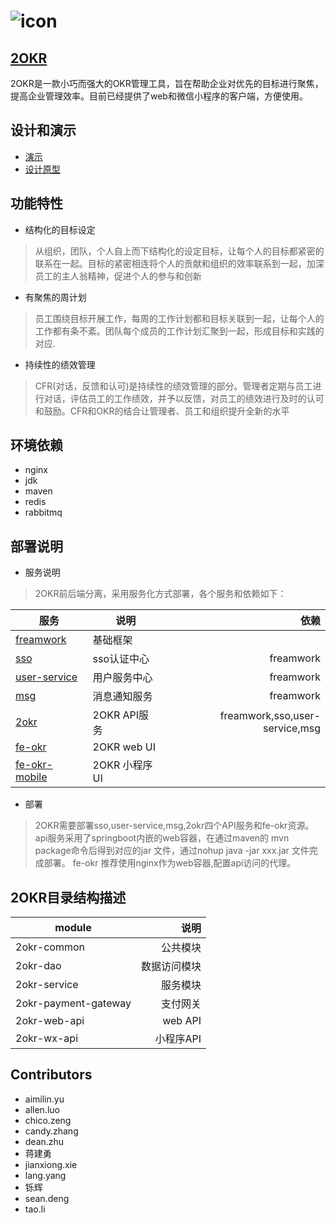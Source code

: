 # ![icon](https://2okr.com/assets/images/logo@2x.png) 
## [2OKR](https://2okr.com/)
   2OKR是一款小巧而强大的OKR管理工具，旨在帮助企业对优先的目标进行聚焦，提高企业管理效率。目前已经提供了web和微信小程序的客户端，方便使用。
   
## 设计和演示
   -  [演示](https://2okr.com/)
   - [设计原型](https://projects.invisionapp.com/d/main#/projects/prototypes/17063968)

## 功能特性
   - 结构化的目标设定
   > 从组织，团队，个人自上而下结构化的设定目标，让每个人的目标都紧密的联系在一起。目标的紧密相连将个人的贡献和组织的效率联系到一起，加深员工的主人翁精神，促进个人的参与和创新
   
   - 有聚焦的周计划
   > 员工围绕目标开展工作，每周的工作计划都和目标关联到一起，让每个人的工作都有条不紊。团队每个成员的工作计划汇聚到一起，形成目标和实践的对应.
   
   - 持续性的绩效管理
   > CFR(对话，反馈和认可)是持续性的绩效管理的部分。管理者定期与员工进行对话，评估员工的工作绩效，并予以反馈，对员工的绩效进行及时的认可和鼓励。CFR和OKR的结合让管理者、员工和组织提升全新的水平
   
## 环境依赖
   - nginx
   - jdk
   - maven
   - redis
   - rabbitmq


## 部署说明
 - 服务说明
 > 2OKR前后端分离，采用服务化方式部署，各个服务和依赖如下：
 
 |   服务        |     说明    |  依赖 |
 |   --------   |    --------   |   -----:    |
 |   [freamwork](https://code.shareworks.cn/coreteam/freamwork)     |     基础框架  |  |
 |   [sso](https://code.shareworks.cn/coreteam/2okr-sso)     |     sso认证中心  |freamwork| 
 |   [user-service](https://code.shareworks.cn/coreteam/2okr-user-service)     |     用户服务中心  |freamwork|   
 |   [msg](https://code.shareworks.cn/coreteam/msg)     |     消息通知服务 |freamwork|
 |   [2okr](https://code.shareworks.cn/coreteam/2okr)     |     2OKR API服务  | freamwork,sso,user-service,msg|
 |   [fe-okr](https://code.shareworks.cn/coreteam/fe-okr)     |  2OKR web UI  | |
 |   [fe-okr-mobile](https://code.shareworks.cn/coreteam/fe-okr-mobile)     |     2OKR 小程序UI  | |
 
 - 部署
 > 2OKR需要部署sso,user-service,msg,2okr四个API服务和fe-okr资源。api服务采用了springboot内嵌的web容器，在通过maven的 mvn package命令后得到对应的jar
 文件，通过nohup java -jar xxx.jar 文件完成部署。
 fe-okr 推荐使用nginx作为web容器,配置api访问的代理。
 
 
## 2OKR目录结构描述
 |   module        |     说明    |
 |   --------   |  -----:    |
 |   2okr-common     |     公共模块  | 
 |   2okr-dao        |     数据访问模块  |
 |   2okr-service    |      服务模块 |
 |   2okr-payment-gateway    |   支付网关 |
 |   2okr-web-api |    web API |
 |   2okr-wx-api  |    小程序API |

## Contributors
  - aimilin.yu
  - allen.luo
  - chico.zeng
  - candy.zhang
  - dean.zhu 
  - 蒋建勇
  - jianxiong.xie
  - lang.yang
  - 铄辉 
  - sean.deng
  - tao.li






  
 

 
